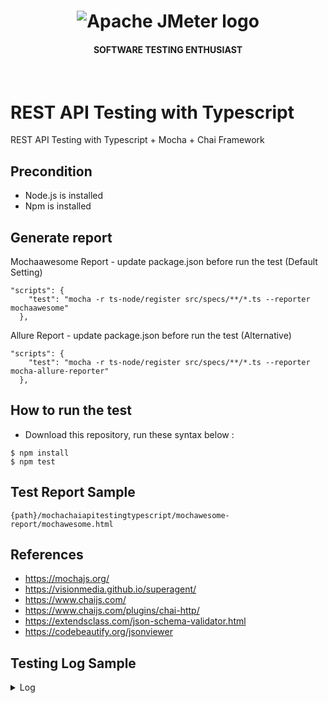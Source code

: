 <h1 align="center"><img src="https://user-images.githubusercontent.com/26521948/72658109-63a1d400-39e7-11ea-9667-c652586b4508.png" alt="Apache JMeter logo" /></h1>
<h4 align="center">SOFTWARE TESTING ENTHUSIAST</h4>
<br>

# REST API Testing with Typescript
REST API Testing with Typescript + Mocha + Chai Framework

## Precondition
- Node.js is installed
- Npm is installed


## Generate report

Mochaawesome Report - update package.json before run the test (Default Setting)
```
"scripts": {
    "test": "mocha -r ts-node/register src/specs/**/*.ts --reporter mochaawesome"
  },
```

Allure Report - update package.json before run the test (Alternative)
```
"scripts": {
    "test": "mocha -r ts-node/register src/specs/**/*.ts --reporter mocha-allure-reporter"
  },
```

## How to run the test
- Download this repository, run these syntax below :

```
$ npm install
$ npm test
```
## Test Report Sample
```
{path}/mochachaiapitestingtypescript/mochawesome-report/mochawesome.html
```

## References
- https://mochajs.org/
- https://visionmedia.github.io/superagent/
- https://www.chaijs.com/
- https://www.chaijs.com/plugins/chai-http/
- https://extendsclass.com/json-schema-validator.html
- https://codebeautify.org/jsonviewer


## Testing Log Sample
<details>
<summary>
Log
</summary>
<p>

```node
> mochachaiapitestingtypescript@1.0.0 test /home/okta/Documents/GitHub/mochachaiapitestingtypescript
> mocha -r ts-node/register src/specs/**/*.ts --reporter mochawesome --timeout 10000



  Create employee record
    ✓ TC04 - Create Employee Record (4213ms)

  Get All Employee Data
    ✓ TC01 - Get All Employee Data (1243ms)

  Get Single Employee Data
    ✓ TC02 - Get One Employee Data (1174ms)
    ✓ TC03 - Get One Employee Data With Invalid id (1017ms)


  4 passing (8s)

[mochawesome] Report JSON saved to /home/okta/Documents/GitHub/mochachaiapitestingtypescript/mochawesome-report/mochawesome.json

[mochawesome] Report HTML saved to /home/okta/Documents/GitHub/mochachaiapitestingtypescript/mochawesome-report/mochawesome.html

```

